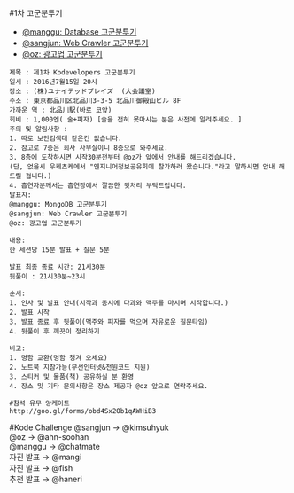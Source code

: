 #1차 고군분투기
+ [@manggu: Database 고군분투기](https://github.com/kodevops/struggle/tree/master/list/1)
+ [@sangjun: Web Crawler 고군분투기](http://www.slideshare.net/richellin/web-crawler-64046366)
+ [@oz: 광고업 고군분투기](http://www.slideshare.net/hyeonjaekim73/ss-64044745)

```
제목 : 제1차 Kodevelopers 고군분투기
일시 : 2016년7월15일 20시
장소 : (株)ユナイテッドブレイズ  (大会議室)
주소 : 東京都品川区北品川3-3-5 北品川御殿山ビル 8F 
가까운 역 : 北品川駅(바로 코앞)
회비 : 1,000엔( 술+피자) [술을 전혀 못마시는 분은 사전에 알려주세요. ]
주의 및 알림사항 : 
1. 따로 보안검색대 같은건 없습니다.
2. 참고로 7층은 회사 사무실이니 8층으로 와주세요. 
3. 8층에 도착하시면 시작30분전부터 @oz가 앞에서 안내를 해드리겠습니다. 
(단, 없을시 우케츠케에서 "엔지니어정보공유회에 참가하러 왔습니다."라고 말하시면 안내 해드릴 겁니다.)
4. 흡연자분께서는 흡연장에서 깔끔한 뒷처리 부탁드립니다.
발표자:
@manggu: MongoDB 고군분투기
@sangjun: Web Crawler 고군분투기
@oz: 광고업 고군분투기

내용:
한 세션당 15분 발표 + 질문 5분

발표 최종 종료 시간: 21시30분
뒷풀이 : 21시30분~23시 

순서:
1. 인사 및 발표 안내(시작과 동시에 다과와 맥주를 마시며 시작합니다.)
2. 발표 시작
3. 발표 종료 후 뒷풀이(맥주와 피자를 먹으며 자유로운 질문타임)
4. 뒷풀이 후 깨끗이 정리하기

비고:
1. 명함 교환(명함 챙겨 오세요)
2. 노트북 지참가능(무선인터넷&전원코드 지원)
3. 스티커 및 물품(책) 공유하실 분 환영
4. 장소 및 기타 문의사항은 장소 제공자 @oz 앞으로 연락주세요.

#참석 유무 앙케이트
http://goo.gl/forms/obd4Sx2Ob1qAWHiB3
```

#Kode Challenge
@sangjun → @kimsuhyuk</br>
@oz → @ahn-soohan</br>
@manggu → @chatmate</br>
자진 발표 → @mangi</br>
자진 발표 → @fish</br>
추천 발표 → @haneri</br>
